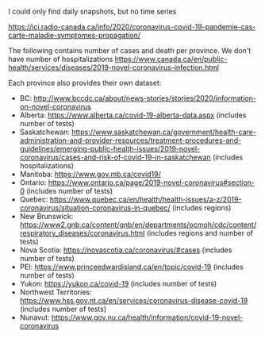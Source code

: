 I could only find daily snapshots, but no time series

https://ici.radio-canada.ca/info/2020/coronavirus-covid-19-pandemie-cas-carte-maladie-symptomes-propagation/

The following contains number of cases and death per province. We don't have number of
hospitalizations
https://www.canada.ca/en/public-health/services/diseases/2019-novel-coronavirus-infection.html

Each province also provides their own dataset:
- BC: http://www.bccdc.ca/about/news-stories/stories/2020/information-on-novel-coronavirus
- Alberta: https://www.alberta.ca/covid-19-alberta-data.aspx (includes number of tests)
- Saskatchewan: https://www.saskatchewan.ca/government/health-care-administration-and-provider-resources/treatment-procedures-and-guidelines/emerging-public-health-issues/2019-novel-coronavirus/cases-and-risk-of-covid-19-in-saskatchewan
  (includes hospitalizations)
- Manitoba: https://www.gov.mb.ca/covid19/
- Ontario: https://www.ontario.ca/page/2019-novel-coronavirus#section-0 (includes number of tests)
- Quebec: https://www.quebec.ca/en/health/health-issues/a-z/2019-coronavirus/situation-coronavirus-in-quebec/
  (includes regions)
- New Brunswick: https://www2.gnb.ca/content/gnb/en/departments/ocmoh/cdc/content/respiratory_diseases/coronavirus.html
  (includes regions and number of tests)
- Nova Scotia: https://novascotia.ca/coronavirus/#cases
  (includes number of tests)
- PEI: https://www.princeedwardisland.ca/en/topic/covid-19
  (includes number of tests)
- Yukon: https://yukon.ca/covid-19
  (includes number of tests)
- Northwest Territories: https://www.hss.gov.nt.ca/en/services/coronavirus-disease-covid-19
  (includes number of tests)
- Nunavut: https://www.gov.nu.ca/health/information/covid-19-novel-coronavirus